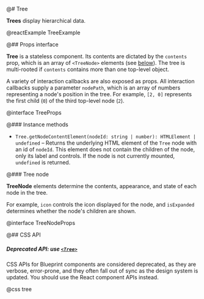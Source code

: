 @# Tree

__Trees__ display hierarchical data.

@reactExample TreeExample

@## Props interface

__Tree__ is a stateless component. Its contents are dictated by the `contents` prop, which is an array of `<TreeNode>`
elements (see [below](#components/tree.tree-node)). The tree is multi-rooted if `contents` contains more than one
top-level object.

A variety of interaction callbacks are also exposed as props. All interaction callbacks supply a parameter `nodePath`,
which is an array of numbers representing a node's position in the tree. For example, `[2, 0]` represents the first
child (`0`) of the third top-level node (`2`).

@interface TreeProps

@### Instance methods

*   `Tree.getNodeContentElement(nodeId: string | number): HTMLElement | undefined` &ndash;
    Returns the underlying HTML element of the `Tree` node with an id of `nodeId`.
    This element does not contain the children of the node, only its label and controls.
    If the node is not currently mounted, `undefined` is returned.

@### Tree node

__TreeNode__ elements determine the contents, appearance, and state of each node in the tree.

For example, `icon` controls the icon displayed for the node, and `isExpanded` determines whether the node's children
are shown.

@interface TreeNodeProps

@## CSS API

<div class="@ns-callout @ns-intent-warning @ns-icon-warning-sign @ns-callout-has-body-content">
    <h5 class="@ns-heading">

Deprecated API: use [`<Tree>`](#core/components/tree)

</h5>

CSS APIs for Blueprint components are considered deprecated, as they are verbose, error-prone, and they
often fall out of sync as the design system is updated. You should use the React component APIs instead.

</div>

@css tree
